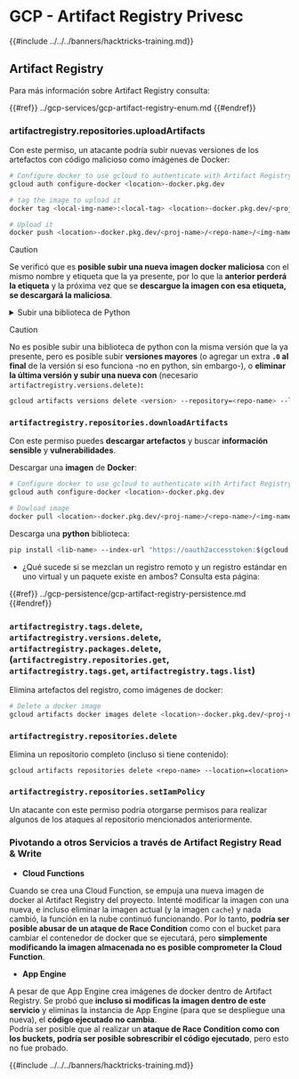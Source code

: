 # GCP - Artifact Registry Privesc

{{#include ../../../banners/hacktricks-training.md}}

## Artifact Registry

Para más información sobre Artifact Registry consulta:

{{#ref}}
../gcp-services/gcp-artifact-registry-enum.md
{{#endref}}

### artifactregistry.repositories.uploadArtifacts

Con este permiso, un atacante podría subir nuevas versiones de los artefactos con código malicioso como imágenes de Docker:
```bash
# Configure docker to use gcloud to authenticate with Artifact Registry
gcloud auth configure-docker <location>-docker.pkg.dev

# tag the image to upload it
docker tag <local-img-name>:<local-tag> <location>-docker.pkg.dev/<proj-name>/<repo-name>/<img-name>:<tag>

# Upload it
docker push <location>-docker.pkg.dev/<proj-name>/<repo-name>/<img-name>:<tag>
```
> [!CAUTION]
> Se verificó que es **posible subir una nueva imagen docker maliciosa** con el mismo nombre y etiqueta que la ya presente, por lo que la **anterior perderá la etiqueta** y la próxima vez que se **descargue la imagen con esa etiqueta, se descargará la maliciosa**.

<details>

<summary>Subir una biblioteca de Python</summary>

**Comienza creando la biblioteca para subir** (si puedes descargar la última versión del registro, puedes evitar este paso):

1.  **Configura la estructura de tu proyecto**:

- Crea un nuevo directorio para tu biblioteca, por ejemplo, `hello_world_library`.
- Dentro de este directorio, crea otro directorio con el nombre de tu paquete, por ejemplo, `hello_world`.
- Dentro del directorio de tu paquete, crea un archivo `__init__.py`. Este archivo puede estar vacío o puede contener inicializaciones para tu paquete.

```bash
mkdir hello_world_library
cd hello_world_library
mkdir hello_world
touch hello_world/__init__.py
```

2.  **Escribe el código de tu biblioteca**:

- Dentro del directorio `hello_world`, crea un nuevo archivo de Python para tu módulo, por ejemplo, `greet.py`.
- Escribe tu función "¡Hola, Mundo!":

```python
# hello_world/greet.py
def say_hello():
return "Hello, World!"
```

3.  **Crea un archivo `setup.py`**:

- En la raíz de tu directorio `hello_world_library`, crea un archivo `setup.py`.
- Este archivo contiene metadatos sobre tu biblioteca y le dice a Python cómo instalarla.

```python
# setup.py
from setuptools import setup, find_packages

setup(
name='hello_world',
version='0.1',
packages=find_packages(),
install_requires=[
# Cualquier dependencia que necesite tu biblioteca
],
)
```

**Ahora, subamos la biblioteca:**

1.  **Construye tu paquete**:

- Desde la raíz de tu directorio `hello_world_library`, ejecuta:

```sh
python3 setup.py sdist bdist_wheel
```

2.  **Configura la autenticación para twine** (usado para subir tu paquete):
- Asegúrate de tener `twine` instalado (`pip install twine`).
- Usa `gcloud` para configurar las credenciales:
````
```sh
twine upload --username 'oauth2accesstoken' --password "$(gcloud auth print-access-token)" --repository-url https://<location>-python.pkg.dev/<project-id>/<repo-name>/ dist/*
```
````
3. **Limpiar la construcción**
```bash
rm -rf dist build hello_world.egg-info
```
</details>

> [!CAUTION]
> No es posible subir una biblioteca de python con la misma versión que la ya presente, pero es posible subir **versiones mayores** (o agregar un extra **`.0` al final** de la versión si eso funciona -no en python, sin embargo-), o **eliminar la última versión y subir una nueva con** (necesario `artifactregistry.versions.delete)`**:**
>
> ```sh
> gcloud artifacts versions delete <version> --repository=<repo-name> --location=<location> --package=<lib-name>
> ```

### `artifactregistry.repositories.downloadArtifacts`

Con este permiso puedes **descargar artefactos** y buscar **información sensible** y **vulnerabilidades**.

Descargar una **imagen** de **Docker**:
```sh
# Configure docker to use gcloud to authenticate with Artifact Registry
gcloud auth configure-docker <location>-docker.pkg.dev

# Dowload image
docker pull <location>-docker.pkg.dev/<proj-name>/<repo-name>/<img-name>:<tag>
```
Descarga una **python** biblioteca:
```bash
pip install <lib-name> --index-url "https://oauth2accesstoken:$(gcloud auth print-access-token)@<location>-python.pkg.dev/<project-id>/<repo-name>/simple/" --trusted-host <location>-python.pkg.dev --no-cache-dir
```
- ¿Qué sucede si se mezclan un registro remoto y un registro estándar en uno virtual y un paquete existe en ambos? Consulta esta página:

{{#ref}}
../gcp-persistence/gcp-artifact-registry-persistence.md
{{#endref}}

### `artifactregistry.tags.delete`, `artifactregistry.versions.delete`, `artifactregistry.packages.delete`, (`artifactregistry.repositories.get`, `artifactregistry.tags.get`, `artifactregistry.tags.list`)

Elimina artefactos del registro, como imágenes de docker:
```bash
# Delete a docker image
gcloud artifacts docker images delete <location>-docker.pkg.dev/<proj-name>/<repo-name>/<img-name>:<tag>
```
### `artifactregistry.repositories.delete`

Elimina un repositorio completo (incluso si tiene contenido):
```
gcloud artifacts repositories delete <repo-name> --location=<location>
```
### `artifactregistry.repositories.setIamPolicy`

Un atacante con este permiso podría otorgarse permisos para realizar algunos de los ataques al repositorio mencionados anteriormente.

### Pivotando a otros Servicios a través de Artifact Registry Read & Write

- **Cloud Functions**

Cuando se crea una Cloud Function, se empuja una nueva imagen de docker al Artifact Registry del proyecto. Intenté modificar la imagen con una nueva, e incluso eliminar la imagen actual (y la imagen `cache`) y nada cambió, la función en la nube continuó funcionando. Por lo tanto, **podría ser posible abusar de un ataque de Race Condition** como con el bucket para cambiar el contenedor de docker que se ejecutará, pero **simplemente modificando la imagen almacenada no es posible comprometer la Cloud Function**.

- **App Engine**

A pesar de que App Engine crea imágenes de docker dentro de Artifact Registry. Se probó que **incluso si modificas la imagen dentro de este servicio** y eliminas la instancia de App Engine (para que se despliegue una nueva), el **código ejecutado no cambia**.\
Podría ser posible que al realizar un **ataque de Race Condition como con los buckets, podría ser posible sobrescribir el código ejecutado**, pero esto no fue probado.

{{#include ../../../banners/hacktricks-training.md}}
